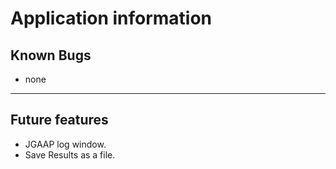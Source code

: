 # Application information

## Known Bugs

- none

---

## Future features

- JGAAP log window.
- Save Results as a file.
